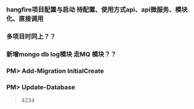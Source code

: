﻿






### hangfire项目配置与启动 待配置、使用方式api、api微服务、模块化、直接调用
### 多项目时同上？？
### 新增mongo db log模块 走MQ 模块？？

### PM> Add-Migration InitialCreate
### PM> Update-Database
> 4234
> 